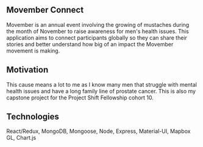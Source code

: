 ## Movember Connect

Movember is an annual event involving the growing of mustaches during the month of November to raise awareness for men's health issues. This application aims to connect participants globally so they can share their stories and better understand how big of an impact the Movember movement is making.

## Motivation

This cause means a lot to me as I know many men that struggle with mental health issues and have a long family line of prostate cancer. This is also my capstone project for the Project Shift Fellowship cohort 10.

## Technologies

React/Redux, MongoDB, Mongoose, Node, Express, Material-UI, Mapbox GL, Chart.js 


